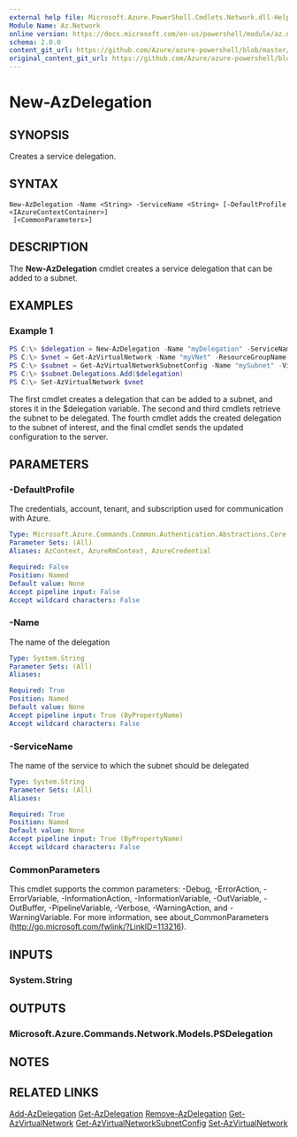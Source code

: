 ```yaml
---
external help file: Microsoft.Azure.PowerShell.Cmdlets.Network.dll-Help.xml
Module Name: Az.Network
online version: https://docs.microsoft.com/en-us/powershell/module/az.network/new-azdelegation
schema: 2.0.0
content_git_url: https://github.com/Azure/azure-powershell/blob/master/src/Network/Network/help/New-AzDelegation.md
original_content_git_url: https://github.com/Azure/azure-powershell/blob/master/src/Network/Network/help/New-AzDelegation.md
---
```


# New-AzDelegation

## SYNOPSIS
Creates a service delegation.

## SYNTAX

```
New-AzDelegation -Name <String> -ServiceName <String> [-DefaultProfile <IAzureContextContainer>]
 [<CommonParameters>]
```

## DESCRIPTION
The **New-AzDelegation** cmdlet creates a service delegation that can be added to a subnet.

## EXAMPLES

### Example 1
```powershell
PS C:\> $delegation = New-AzDelegation -Name "myDelegation" -ServiceName "Microsoft.Sql/servers"
PS C:\> $vnet = Get-AzVirtualNetwork -Name "myVNet" -ResourceGroupName "myResourceGroup"
PS C:\> $subnet = Get-AzVirtualNetworkSubnetConfig -Name "mySubnet" -VirtualNetwork $vnet
PS C:\> $subnet.Delegations.Add($delegation)
PS C:\> Set-AzVirtualNetwork $vnet
```

The first cmdlet creates a delegation that can be added to a subnet, and stores it in the $delegation variable. The second and third cmdlets retrieve the subnet to be delegated. The fourth cmdlet adds the created delegation to the subnet of interest, and the final cmdlet sends the updated configuration to the server.

## PARAMETERS

### -DefaultProfile
The credentials, account, tenant, and subscription used for communication with Azure.

```yaml
Type: Microsoft.Azure.Commands.Common.Authentication.Abstractions.Core.IAzureContextContainer
Parameter Sets: (All)
Aliases: AzContext, AzureRmContext, AzureCredential

Required: False
Position: Named
Default value: None
Accept pipeline input: False
Accept wildcard characters: False
```

### -Name
The name of the delegation

```yaml
Type: System.String
Parameter Sets: (All)
Aliases:

Required: True
Position: Named
Default value: None
Accept pipeline input: True (ByPropertyName)
Accept wildcard characters: False
```

### -ServiceName
The name of the service to which the subnet should be delegated

```yaml
Type: System.String
Parameter Sets: (All)
Aliases:

Required: True
Position: Named
Default value: None
Accept pipeline input: True (ByPropertyName)
Accept wildcard characters: False
```

### CommonParameters
This cmdlet supports the common parameters: -Debug, -ErrorAction, -ErrorVariable, -InformationAction, -InformationVariable, -OutVariable, -OutBuffer, -PipelineVariable, -Verbose, -WarningAction, and -WarningVariable. For more information, see about_CommonParameters (http://go.microsoft.com/fwlink/?LinkID=113216).

## INPUTS

### System.String

## OUTPUTS

### Microsoft.Azure.Commands.Network.Models.PSDelegation

## NOTES

## RELATED LINKS

[Add-AzDelegation](./Add-AzDelegation.md)
[Get-AzDelegation](./Get-AzDelegation.md)
[Remove-AzDelegation](./Remove-AzDelegation.md)
[Get-AzVirtualNetwork](./Get-AzVirtualNetwork.md)
[Get-AzVirtualNetworkSubnetConfig](./Get-AzVirtualNetworkSubnetConfig.md)
[Set-AzVirtualNetwork](./Set-AzVirtualNetwork.md)
